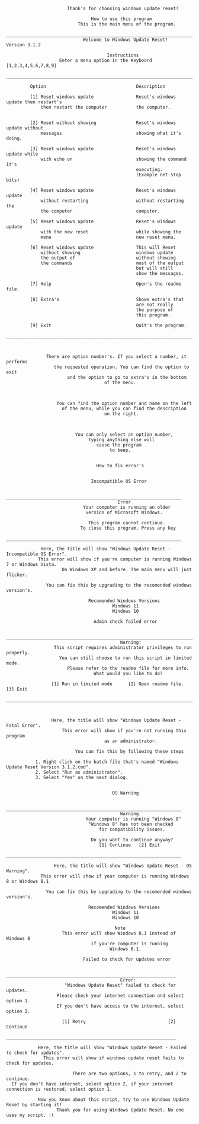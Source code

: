 

                           Thank's for choosing windows update reset!

                                    How to use this program
                               This is the main menu of the program.
       ______________________________________________________________________________________
                                 Welcome to Windows Update Reset!          Version 3.1.2        
                                                                                                   
                                          Instructions             
                        Enter a menu option in the Keyboard [1,2,3,4,5,6,7,8,9]                         
       ______________________________________________________________________________________
                                                
             Option                                  Description    

             [1] Reset windows update                Reset's windows update then restart's
                 then restart the computer           the computer.       
   
        
             [2] Reset without showing               Reset's windows update without
                 messages                            showing what it's doing.      
                       
             [3] Reset windows update                Reset's windows update while  
                 with echo on                        showing the command it's                  
                                                     executing.
                                                     (Example net stop bits)

             [4] Reset windows update                Reset's windows update
                 without restarting                  without restarting the   
                 the computer                        computer.             
                 
             [5] Reset windows update                Reset's windows update
                 with the new reset                  while showing the
                 menu                                new reset menu.

             [6] Reset windows update                This will Reset
                 without showing                     windows update
                 the output of                       without showing
                 the commands                        most of the output
                                                     but will still
                                                     show the messages.   

             [7] Help                                Open's the readme file.  
             
             [8] Extra's                             Shows extra's that
                                                     are not really
                                                     the purpose of
                                                     this program.

             [9] Exit                                Quit's the program. 	 
       ______________________________________________________________________________________



                   There are option number's. If you select a number, it performs
                      the requested operation. You can find the option to exit
                           and the option to go to extra's in the bottom
                                         of the menu. 



                       You can find the option number and name on the left
                         of the menu, while you can find the description
                                         on the right.



                              You can only select an option number,
                                   typing anything else will
                                      cause the program
                                           to beep.

 
                                      How to fix error's


                                    Incompatible OS Error

                 __________________________________________________________________
                                              Error
                                 Your computer is running an older
                                  version of Microsoft Windows.
                  
                                   This program cannot continue.
                                To close this program, Press any key
                 __________________________________________________________________

                 Here, the title will show "Windows Update Reset - Incompatible OS Error".
                This error will show if you're computer is running Windows 7 or Windows Vista.
                         On Windows XP and before. The main menu will just flicker.

                   You can fix this by upgrading to the recomended windows version's.

                                   Recomended Windows Versions
                                            Windows 11
                                            Windows 10
                                             
                                     Admin check failed error

                  _______________________________________________________________________
                                               Warning:     
                      This script requires administrator privileges to run properly.
                        You can still choose to run this script in limited mode.
                           Please refer to the readme file for more info.
                                     What would you like to do?

                     [1] Run in limited mode      [2] Open readme file.     [3] Exit
                  _______________________________________________________________________


       
                     Here, the title will show "Windows Update Reset - Fatal Error".
                         This error will show if you're not running this program
                                         as an administrator.

                              You can fix this by following these steps

               1. Right click on the batch file that's named "Windows Update Reset Version 3.1.2.cmd".
               2. Select "Run as administrator".
               3. Select "Yes" on the next dialog.


                                            OS Warning

                    __________________________________________________________________
                                               Warning
                                  Your computer is running "Windows 8"
                                   "Windows 8" has not been checked
                                       for compatibility issues.

                                    Do you want to continue anyway?
                                       [1] Continue   [2] Exit
                    __________________________________________________________________

                      Here, the title will show "Windows Update Reset - OS Warning".
                 This error will show if your computer is running Windows 8 or Windows 8.1

                   You can fix this by upgrading to the recomended windows version's.

                                   Recomended Windows Versions
                                            Windows 11
                                            Windows 10
 
                                             Note
                         This error will show Windows 8.1 instead of Windows 8
                                    if you're computer is running
                                           Windows 8.1. 
  
                                 Failed to check for updates error

                    ________________________________________________________________
                                               Error:
                          "Windows Update Reset" failed to check for updates.
                       Please check your internet connection and select option 1.
                       If you don't have access to the internet, select option 2.

                         [1] Retry                               [2] Continue
                    ________________________________________________________________

                Here, the title will show "Windows Update Reset - Failed to check for updates".
                  This error will show if windows update reset fails to check for updates.

                             There are two options, 1 to retry, and 2 to continue.
      If you don't have internet, select option 2, if your internet connection is restored, select option 1.

                Now you know about this script, try to use Windows Update Reset by starting it!
                       Thank you for using Windows Update Reset. No one uses my script. :( 
